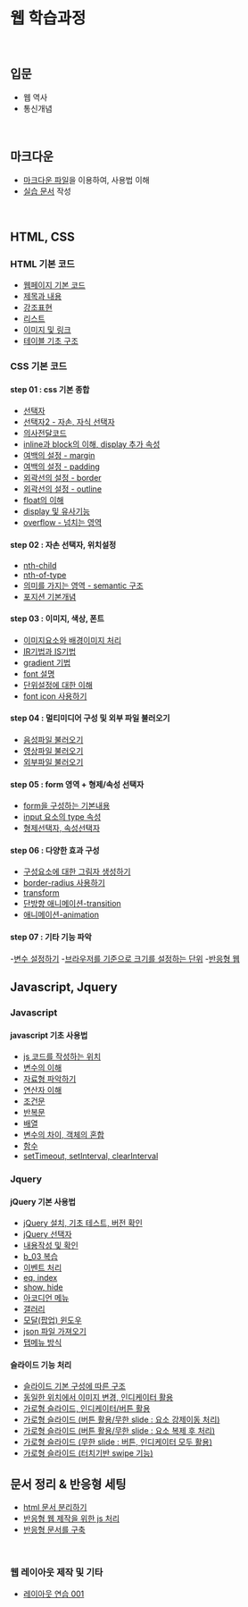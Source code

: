# 웹 학습과정
<br/>

## 입문
- 웹 역사
- 통신개념
<br />

## 마크다운
- [마크다운 파일](a_asset/markdown.md)을 이용하여, 사용법 이해
- [실습 문서](a_asset/actualtest.md) 작성
<br />

## HTML, CSS
### HTML 기본 코드
- [웹페이지 기본 코드](b_step_01/html/a_01_basic_code.html)
- [제목과 내용](b_step_01/html/a_02_heading_paragraph.html)
- [강조표현](b_step_01/html/a_03_highlight.html)
- [리스트](b_step_01/html/a_04_list.html)
- [이미지 및 링크](b_step_01/html/a_05_img_anker.html)
- [테이블 기초 구조](b_step_01/html/a_06_table_01.html)

### CSS 기본 코드
#### step 01 : css 기본 종합
- [선택자](b_step_01/html/a_07_selector_01.html)
- [선택자2 - 자손, 자식 선택자](b_step_01/html/a_08_selector_02.html)
- [의사전달코드](b_step_01/html/a_09_psuedo_code.html)
- [inline과 block의 이해, display 추가 속성](b_step_01/html/a_10_display.html)
- [여백의 설정 - margin](b_step_01/html/a_11_margin.html)
- [여백의 설정 - padding](b_step_01/html/a_12_padding.html)
- [외곽선의 설정 - border](b_step_01/html/a_13_border.html)
- [외곽선의 설정 - outline](b_step_01/html/a_14_outline.html)
- [float의 이해](b_step_01/html/a_15_float.html)
- [display 및 유사기능](b_step_01/html/a_16_display.html)
- [overflow - 넘치는 영역](b_step_01/html/a_17_overflow.html)

#### step 02 : 자손 선택자, 위치설정
- [nth-child](b_step_02/html/b_01_nthChild.html)
- [nth-of-type](b_step_02/html/b_02_nthOfType.html)
- [의미를 가지는 영역 - semantic 구조](b_step_02/html/b_03_semantic.html)
- [포지션 기본개념](b_step_02/html/b_04_position.html)

#### step 03 : 이미지, 색상, 폰트
- [이미지요소와 배경이미지 처리](b_step_02/html/c_01_img_vs_background.html)
- [<abbr title="image replace">IR</abbr>기법과 <abbr title="image sprite">IS</abbr>기법](b_step_02/html/c_02_ir_is.html)
- [gradient 기법](b_step_02/html/c_03_gradient.html)
- [font 설명](b_step_02/html/c_04_font.html)
- [단위설정에 대한 이해](b_step_02/html/c_05_unit.html)
- [font icon 사용하기](b_step_02/html/c_06_font_icon.html)

#### step 04 : 멀티미디어 구성 및 외부 파일 불러오기
- [음성파일 불러오기](b_step_02/html/d_01_audio.html)
- [영상파일 불러오기](b_step_02/html/d_02_video.html)
- [외부파일 불러오기](b_step_02/html/d_03_iframe.html)

#### step 05 : form 영역 + 형제/속성 선택자
- [form을 구성하는 기본내용](b_step_02/html/e_01_form_basic.html)
- [input 요소의 type 속성](b_step_02/html/e_02_form_type_attr.html)
- [형제선택자, 속성선택자](b_step_02/html/e_03_selector.html)

#### step 06 : 다양한 효과 구성
- [구성요소에 대한 그림자 생성하기](b_step_02/html/f_01_shadow.html)
- [border-radius 사용하기](b_step_02/html/f_02_border_radius.html)
- [transform](b_step_02/html/f_03_transform.html)
- [단방향 애니메이션-transition](b_step_02/html/f_04_transition.html)
- [애니메이션-animation](b_step_02/html/f_05_animation.html)

#### step 07 : 기타 기능 파악
-[변수 설정하기](b_step_02/html/g_01_variable.html)
-[브라우저를 기준으로 크기를 설정하는 단위](b_step_02/html/g_02_new_unit_vw_vh.html)
-[반응형 웹](b_step_02/html/g_03_reponsive_web.html)


## Javascript, Jquery
### Javascript
#### javascript 기초 사용법
- [js 코드를 작성하는 위치](b_step_03/html/b_01_js_link.html)
- [변수의 이해](b_step_03/html/b_02_js_variable.html)
- [자료형 파악하기](b_step_03/html/b_03_dataType.html)
- [연산자 이해](b_step_03/html/b_04_operator.html)
- [조건문](b_step_03/html/b_05_condition.html)
- [반복문](b_step_03/html/b_06_repeat.html)
- [배열](b_step_03/html/b_07_array.html)
- [변수의 차이, 객체의 혼합](b_step_03/html/b_08_etc.html)
- [함수](b_step_03/html/b_09_function.html)
- [setTimeout, setInterval, clearInterval](b_step_03/html/b_10_setFunction.html)

### Jquery
#### jQuery 기본 사용법
- [jQuery 설치, 기초 테스트, 버전 확인](b_step_04/html/b_01_jQuery_setting.html)
- [jQuery 선택자](b_step_04/html/b_02_jQuery_selector.html)
- [내용작성 및 확인](b_step_04/html/b_03_jQuery_contents.html)
- [b_03 복습](b_step_04/html/b_03_jQuery_contents_re.html)
- [이벤트 처리](b_step_04/html/b_04_jQuery_evevt.html)
- [eq, index](b_step_04/html/b_05_jQuery_eq_index.html)
- [show, hide](b_step_04/html/b_06_jQuery_show_hide.html)
- [아코디언 메뉴](b_step_04/html/b_07_accordion.html)
- [갤러리](b_step_04/html/b_08_gallery.html)
- [모달(팝업) 윈도우](b_step_04/html/b_09_modal.html)
- [json 파일 가져오기](b_step_04/html/b_10_get_json.html)
- [탭메뉴 방식](b_step_04/html/b_11_tab_menu.html)

#### 슬라이드 기능 처리
- [슬라이드 기본 구성에 따른 구조](b_step_05/html/b_01_slide_structure.html)
- [동일한 위치에서 이미지 변경, 인디케이터 활용](b_step_05/html/b_02_slide_position_indicator.html)
- [가로형 슬라이드, 인디케이터/버튼 활용](b_step_05/html/b_02_slide_horizontal_indicator.html)
- [가로형 슬라이드 (버튼 활용/무한 slide : 요소 강제이동 처리)](b_step_05/html/b_03_slide_horizontal_button_infinity.html)
- [가로형 슬라이드 (버튼 활용/무한 slide : 요소 복제 후 처리)](b_step_05/html/b_03_slide_horizontal_button_infinity_02.html)
- [가로형 슬라이드 (무한 slide : 버튼, 인디케이터 모두 활용)](b_step_05/html/b_03_slide_horizontal_button_infinity_03.html)
- [가로형 슬라이드 (터치기반 swipe 기능)](b_step_05/html/b_03_slide_horizontal_swipe.html)


## 문서 정리 & 반응형 세팅
- [html 문서 분리하기](b_step_06/html/b_01_importHtml.html)
- [반응형 웹 제작을 위한 js 처리](b_step_06/html/b_02_responsive_js.html)
- [반응형 문서를 구축](b_step_06/html/b_03_responsive_js_set.html)


<br />

### 웹 레이아웃 제작 및 기타
- [레이아웃 연습 001](b_step_01/html/a_18_layout_01.html)

